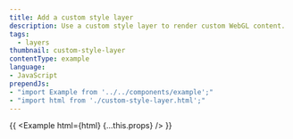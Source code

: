 ```yaml
---
title: Add a custom style layer
description: Use a custom style layer to render custom WebGL content.
tags:
  - layers
thumbnail: custom-style-layer
contentType: example
language:
- JavaScript
prependJs:
- "import Example from '../../components/example';"
- "import html from './custom-style-layer.html';"
---
```


{{ <Example html={html} {...this.props} /> }}
